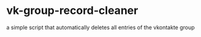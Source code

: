 # vk-group-record-cleaner
a simple script that automatically deletes all entries of the vkontakte group
